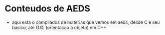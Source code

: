 # Conteudos de AEDS

- aqui esta o compilados de materias que vemos em aeds, desde C e seu basico, ate O.O. (orientacao a objeto) em C++